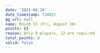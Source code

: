 ```yaml
---
date: '2021-08-20'
date_timestamp: 738022
gg_url: null
name: Round 53 (Fri, August 20)
points: {}
reason: Only 9 players, 12 are required
total_points: 0
valid: false
---
```

